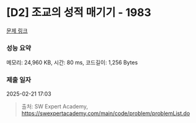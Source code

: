 # [D2] 조교의 성적 매기기 - 1983 

[문제 링크](https://swexpertacademy.com/main/code/problem/problemDetail.do?contestProbId=AV5PwGK6AcIDFAUq) 

### 성능 요약

메모리: 24,960 KB, 시간: 80 ms, 코드길이: 1,256 Bytes

### 제출 일자

2025-02-21 17:03



> 출처: SW Expert Academy, https://swexpertacademy.com/main/code/problem/problemList.do